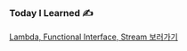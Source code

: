 ### Today I Learned ✍️

[Lambda, Functional Interface, Stream 보러가기](https://silicon-echinodon-49c.notion.site/Lambda-Functional-Interface-21ba564bc2398082b161ed4cad1e6d0f)